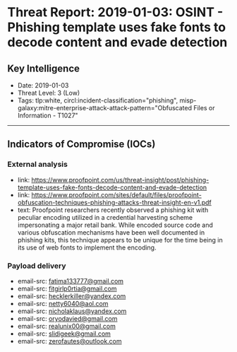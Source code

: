 # Threat Report: 2019-01-03: OSINT - Phishing template uses fake fonts to decode content and evade detection


## Key Intelligence
* Date: 2019-01-03
* Threat Level: 3 (Low)
* Tags: tlp:white, circl:incident-classification="phishing", misp-galaxy:mitre-enterprise-attack-attack-pattern="Obfuscated Files or Information - T1027"

---

## Indicators of Compromise (IOCs)
### External analysis
* link: https://www.proofpoint.com/us/threat-insight/post/phishing-template-uses-fake-fonts-decode-content-and-evade-detection
* link: https://www.proofpoint.com/sites/default/files/proofpoint-obfuscation-techniques-phishing-attacks-threat-insight-en-v1.pdf
* text: Proofpoint researchers recently observed a phishing kit with peculiar encoding utilized in a credential harvesting scheme impersonating a major retail bank. While encoded source code and various obfuscation mechanisms have been well documented in phishing kits, this technique appears to be unique for the time being in its use of web fonts to implement the encoding.

### Payload delivery
* email-src: fatima133777@gmail.com
* email-src: fitgirlp0rtia@gmail.com
* email-src: hecklerkiller@yandex.com
* email-src: netty6040@aol.com
* email-src: nicholaklaus@yandex.com
* email-src: oryodavied@gmail.com
* email-src: realunix00@gmail.com
* email-src: slidigeek@gmail.com
* email-src: zerofautes@outlook.com
